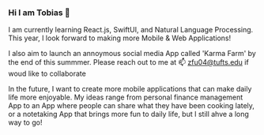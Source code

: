### Hi I am Tobias 👋

I am currently learning React.js, SwiftUI, and Natural Language Processing.
This year, I look forward to making more Mobile & Web Applications!

I also aim to launch an annoymous social media App called 'Karma Farm' by the end of this summmer.
Please reach out to me at 📫 zfu04@tufts.edu if woud like to collaborate

In the future, I want to create more mobile applications that can make daily life more enjoyable. My ideas range from personal finance management App to an App where people can share what they have been cooking lately, or a notetaking App that brings more fun to daily life, but I still ahve a long way to go! 
<!--
**realtobyfu/realtobyfu** is a ✨ _special_ ✨ repository because its `README.md` (this file) appears on your GitHub profile.

Here are some ideas to get you started:

- 🔭 I’m currently working on ...
- 🌱 I’m currently learning ...
- 👯 I’m looking to collaborate on ...
- 🤔 I’m looking for help with ...
- 💬 Ask me about ...
- 📫 How to reach me: ...
- 😄 Pronouns: ...
- ⚡ Fun fact: ...
-->
